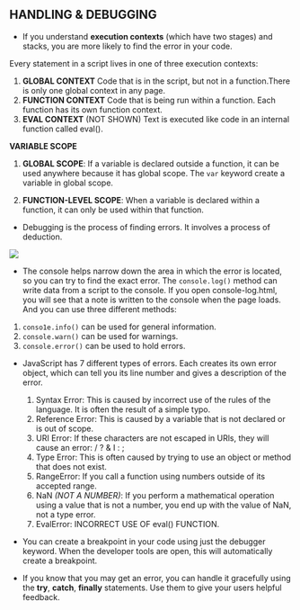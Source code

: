 ## HANDLING & DEBUGGING

- If you understand **execution contexts** (which have two stages) and stacks, you are more likely to find the error
in your code.

Every statement in a script lives in one of three execution contexts:

1. **GLOBAL CONTEXT**
Code that is in the script, but not in a function.There is only one global context in any page.
2. **FUNCTION CONTEXT**
Code that is being run within a function. Each function has its own function context.
3. **EVAL CONTEXT** (NOT SHOWN)
Text is executed like code in an internal function called eval().


**VARIABLE SCOPE**

1. **GLOBAL SCOPE**: If a variable is declared outside a function, it can be used anywhere because it has global scope. The `var` keyword create a variable in global scope.

2. **FUNCTION-LEVEL SCOPE**: When a variable is declared within a function,
it can only be used within that function. 


- Debugging is the process of finding errors. It involves a process of deduction.



![](https://data-flair.training/blogs/wp-content/uploads/sites/2/2019/08/JavaScript-Debugging-and-Testing.png)



- The console helps narrow down the area in which the error is located, so you can try to find the exact error. The `console.log()` method can write data from a script to the console. If you open console-log.html, you will see that a note is written to the console when the page loads. And you can use three different methods:

1. `conso1e.info()` can be used for general information.
2. `console.warn()` can be used for warnings.
3. `console.error()` can be used to hold errors.


- JavaScript has 7 different types of errors. Each creates its own error object, which can tell you its line number and gives a description of the error.

   1. Syntax Error: This is caused by incorrect use of the rules of the language. It is often the result of a simple typo.
   2. Reference Error: This is caused by a variable that is not declared or is out of scope.
   3. URI Error: If these characters are not escaped in URls, they will cause an error: / ? & I : ;
   4. Type Error: This is often caused by trying to use an object or method that does not exist.
   5. RangeError: If you call a function using numbers outside of its accepted range.
   6. NaN *(NOT A NUMBER)*: If you perform a mathematical operation using a value that is not a number, you end up with the value of NaN, not a type error.
   7. EvalError: INCORRECT USE OF eval() FUNCTION.

- You can create a breakpoint in your code using just the debugger keyword. When the developer tools are open, this will automatically create a breakpoint.

- If you know that you may get an error, you can handle it gracefully using the **try**, **catch**, **finally** statements. Use them to give your users helpful feedback.
